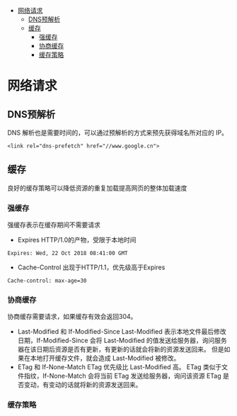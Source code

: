 * [网络请求](#%E7%BD%91%E7%BB%9C%E8%AF%B7%E6%B1%82)
  * [DNS预解析](#dns%E9%A2%84%E8%A7%A3%E6%9E%90)
  * [缓存](#%E7%BC%93%E5%AD%98)
    * [强缓存](#%E5%BC%BA%E7%BC%93%E5%AD%98)
    * [协商缓存](#%E5%8D%8F%E5%95%86%E7%BC%93%E5%AD%98)
    * [缓存策略](#%E7%BC%93%E5%AD%98%E7%AD%96%E7%95%A5)

# 网络请求 #
## DNS预解析 ##
DNS 解析也是需要时间的，可以通过预解析的方式来预先获得域名所对应的 IP。

`<link rel="dns-prefetch" href="//www.google.cn">`

## 缓存 ##
良好的缓存策略可以降低资源的重复加载提高网页的整体加载速度
### 强缓存 ###
强缓存表示在缓存期间不需要请求
  - Expires HTTP/1.0的产物，受限于本地时间
  
`Expires: Wed, 22 Oct 2018 08:41:00 GMT`
  - Cache-Control 出现于HTTP/1.1，优先级高于Expires
  
`Cache-control: max-age=30`
### 协商缓存 ###
协商缓存需要请求，如果缓存有效会返回304。
  - Last-Modified 和 If-Modified-Since Last-Modified 表示本地文件最后修改日期，If-Modified-Since 会将 Last-Modified 的值发送给服务器，询问服务器在该日期后资源是否有更新，有更新的话就会将新的资源发送回来。
  但是如果在本地打开缓存文件，就会造成 Last-Modified 被修改。
  - ETag 和 If-None-Match ETag 优先级比 Last-Modified 高。 ETag 类似于文件指纹，If-None-Match 会将当前 ETag 发送给服务器，询问该资源 ETag 是否变动，有变动的话就将新的资源发送回来。
### 缓存策略 ###
	
